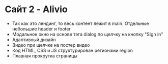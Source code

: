 # Сайт 2 - Alivio
- Так как это лендинг, то весь контент лежит в main. Отдельные небольшие header и footer
- Модальное окно на основе тэга dialog по щелчку на кнопку "Sign in"
- Адаптивный дизайн
- Видео при щелчке на постер видео
- Код HTML, CSS и JS структурирован регионами region
- Плавная прокрутка страницы
